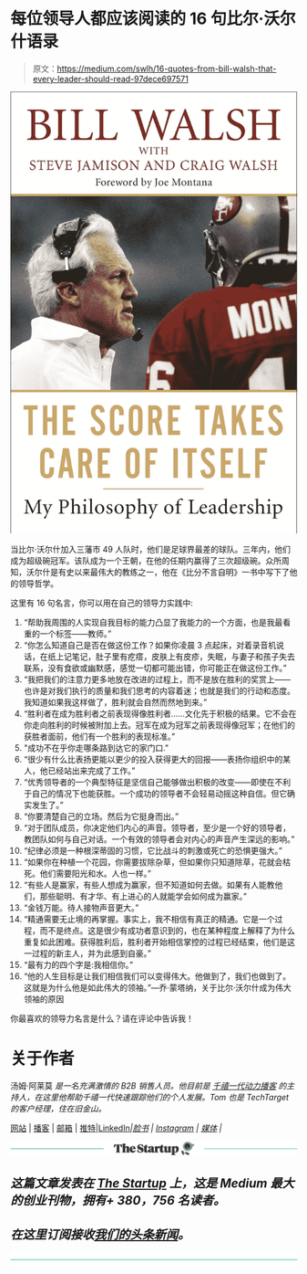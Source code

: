 # 每位领导人都应该阅读的 16 句比尔·沃尔什语录

> 原文：<https://medium.com/swlh/16-quotes-from-bill-walsh-that-every-leader-should-read-97dece697571>

![](img/4f4c937bcf59fd7f581ce7d045620926.png)

当比尔·沃尔什加入三藩市 49 人队时，他们是足球界最差的球队。三年内，他们成为超级碗冠军。该队成为一个王朝，在他的任期内赢得了三次超级碗。众所周知，沃尔什是有史以来最伟大的教练之一，他在《比分不言自明》一书中写下了他的领导哲学。

这里有 16 句名言，你可以用在自己的领导力实践中:

1.  “帮助我周围的人实现自我目标的能力凸显了我能力的一个方面，也是我最看重的一个标签——教师。”
2.  “你怎么知道自己是否在做这份工作？如果你凌晨 3 点起床，对着录音机说话，在纸上记笔记，肚子里有疙瘩，皮肤上有皮疹，失眠，与妻子和孩子失去联系，没有食欲或幽默感，感觉一切都可能出错，你可能正在做这份工作。”
3.  “我把我们的注意力更多地放在改进的过程上，而不是放在胜利的奖赏上——也许是对我们执行的质量和我们思考的内容着迷；也就是我们的行动和态度。我知道如果我这样做了，胜利就会自然而然地到来。”
4.  “胜利者在成为胜利者之前表现得像胜利者……文化先于积极的结果。它不会在你走向胜利的时候被附加上去。冠军在成为冠军之前表现得像冠军；在他们的获胜者面前，他们有一个胜利的表现标准。”
5.  "成功不在乎你走哪条路到达它的家门口."
6.  “很少有什么比表扬更能以更少的投入获得更大的回报——表扬你组织中的某人，他已经站出来完成了工作。”
7.  “优秀领导者的一个典型特征是坚信自己能够做出积极的改变——即使在不利于自己的情况下也能获胜。一个成功的领导者不会轻易动摇这种自信。但它确实发生了。”
8.  “你要清楚自己的立场。然后为它挺身而出。”
9.  “对于团队成员，你决定他们内心的声音。领导者，至少是一个好的领导者，教团队如何与自己对话。一个有效的领导者会对内心的声音产生深远的影响。”
10.  “纪律必须是一种根深蒂固的习惯，它比战斗的刺激或死亡的恐惧更强大。”
11.  “如果你在种植一个花园，你需要拔除杂草，但如果你只知道除草，花就会枯死。他们需要阳光和水。人也一样。”
12.  “有些人是赢家，有些人想成为赢家，但不知道如何去做。如果有人能教他们，那些聪明、有才华、有上进心的人就能学会如何成为赢家。”
13.  “金钱万能。待人接物声音更大。”
14.  “精通需要无止境的再掌握。事实上，我不相信有真正的精通。它是一个过程，而不是终点。这是很少有成功者意识到的，也在某种程度上解释了为什么重复如此困难。获得胜利后，胜利者开始相信掌控的过程已经结束，他们是这一过程的新主人，并为此感到自豪。”
15.  “最有力的四个字是:我相信你。”
16.  “他的人生目标是让我们相信我们可以变得伟大。他做到了，我们也做到了。这就是为什么他是如此伟大的领袖。”—乔·蒙塔纳，关于比尔·沃尔什成为伟大领袖的原因

你最喜欢的领导力名言是什么？请在评论中告诉我！

# 关于作者

汤姆·阿莱莫 *是一名充满激情的 B2B 销售人员。他目前是* [*千禧一代动力播客*](https://soundcloud.com/ryan-warner-799706255) *的主持人，在这里他帮助千禧一代快速跟踪他们的个人发展。Tom 也是 TechTarget 的客户经理，住在旧金山。*

[网站](http://tomalaimo.com/) | [播客](https://soundcloud.com/ryan-warner-799706255) | [邮箱](mailto:thomasalaimo7@gmail.com) | [推特](http://twitter.com/tommytahoe)|[LinkedIn](https://www.linkedin.com/in/tom-alaimo-573a1878/)*|[脸书](https://www.facebook.com/thomas.alaimo.12) | [Instagram](http://instagram.com/tommytahoe) | [媒体](/@TomAlaimo_TTGT) |*

*[![](img/308a8d84fb9b2fab43d66c117fcc4bb4.png)](https://medium.com/swlh)*

## *这篇文章发表在 [The Startup](https://medium.com/swlh) 上，这是 Medium 最大的创业刊物，拥有+ 380，756 名读者。*

## *在这里订阅接收[我们的头条新闻](http://growthsupply.com/the-startup-newsletter/)。*

*[![](img/b0164736ea17a63403e660de5dedf91a.png)](https://medium.com/swlh)*